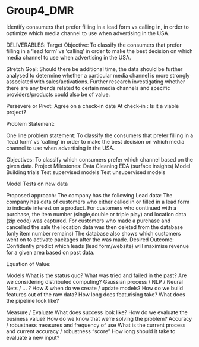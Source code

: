 # Group4_DMR
Identify consumers that prefer filling in a lead form vs calling in, in order to optimize which media channel to use when advertising in the USA.


DELIVERABLES:
Target Objective:
To classify the consumers that prefer filling in a ‘lead form’ vs ‘calling’ in  order to make the best decision on which media channel to use when advertising in the USA.

Stretch Goal:
Should there be additional time, the data should be further analysed to determine whether a particular media channel is more strongly associated with sales/activations. Further research investigating whether there are any trends related to certain media channels and specific providers/products could also be of value.

Persevere or Pivot:
Agree on a check-in date
At check-in : Is it a viable project?

Problem Statement:

One line problem statement:
To classify the consumers that prefer filling in a ‘lead form’ vs ‘calling’ in  order to make the best decision on which media channel to use when advertising in the USA.

Objectives:
To classify which consumers prefer which channel based on the given data.
Project Milestones:
Data Cleaning
EDA (surface insights)
Model Building trials
Test supervised models
Test unsupervised models

Model Tests on new data

Proposed approach:
The company has the following Lead data:
The company has data of customers who either called in or filled in a lead form to indicate interest on a product.
For customers who continued with a purchase, the item number (single,double or triple play) and location data (zip code) was captured. 
For customers who made a purchase and cancelled the sale the location data was then deleted from the database (only item number remains)
The database also shows which customers went on to activate packages after the was made.
Desired Outcome:
Confidently predict which leads (lead form/website) will maximise revenue for a given area based on past data.



Equation of Value:

Models
What is the status quo?
What was tried and failed in the past?
Are we considering distributed computing?
Gaussian process / NLP / Neural Nets / … ?
How & when do we create / update models?
How do we build features out of the raw data?
How long does featurising take?
What does the pipeline look like?



Measure / Evaluate
What does success look like?
How do we evaluate the business value?
How do we know that we’re solving the problem?
Accuracy / robustness measures and frequency of use
What is the current process and current accuracy / robustness “score” 
How long should it take to evaluate a new input?






